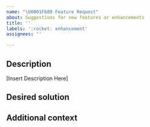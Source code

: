 ```yaml
---
name: "\U0001F680 Feature Request"
about: Suggestions for new features or enhancements
title: ''
labels: ':rocket: enhancement'
assignees: ''

---
```


## Description  
[Insert Description Here]

## Desired solution


## Additional context
